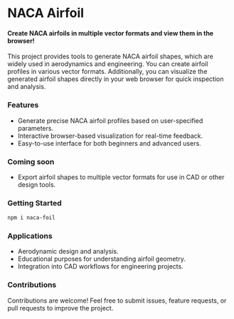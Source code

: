 # NACA Airfoil

#### Create NACA airfoils in multiple vector formats and view them in the browser!

This project provides tools to generate NACA airfoil shapes, which are widely used in aerodynamics and engineering. You can create airfoil profiles in various vector formats. Additionally, you can visualize the generated airfoil shapes directly in your web browser for quick inspection and analysis.

### Features

- Generate precise NACA airfoil profiles based on user-specified parameters.
- Interactive browser-based visualization for real-time feedback.
- Easy-to-use interface for both beginners and advanced users.

### Coming soon

- Export airfoil shapes to multiple vector formats for use in CAD or other design tools.

### Getting Started

```bash
npm i naca-foil
```

### Applications

- Aerodynamic design and analysis.
- Educational purposes for understanding airfoil geometry.
- Integration into CAD workflows for engineering projects.

### Contributions

Contributions are welcome! Feel free to submit issues, feature requests, or pull requests to improve the project.


